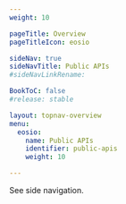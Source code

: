 ```yaml
---
weight: 10

pageTitle: Overview
pageTitleIcon: eosio

sideNav: true
sideNavTitle: Public APIs
#sideNavLinkRename: 

BookToC: false
#release: stable

layout: topnav-overview
menu:
  eosio:
    name: Public APIs
    identifier: public-apis
    weight: 10

---
```


<!-- TODO: Build page using sidenav content - auto-generate? -->
See side navigation.
